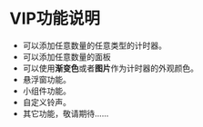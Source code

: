 # VIP功能说明

- 可以添加任意数量的任意类型的计时器。
- 可以添加任意数量的面板
- 可以使用**渐变色**或者**图片**作为计时器的外观颜色。
- 悬浮窗功能。
- 小组件功能。
- 自定义铃声。
- 其它功能，敬请期待......